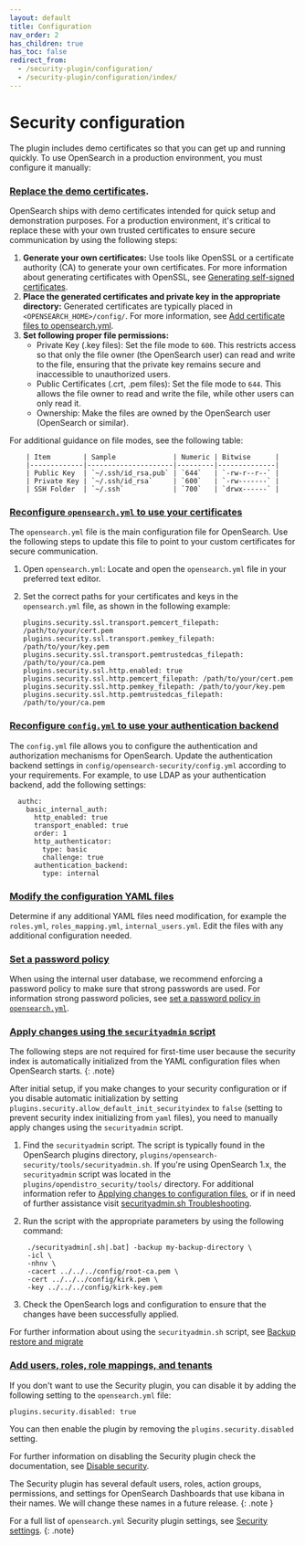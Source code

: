 ```yaml
---
layout: default
title: Configuration
nav_order: 2
has_children: true
has_toc: false
redirect_from:
  - /security-plugin/configuration/
  - /security-plugin/configuration/index/
---
```


# Security configuration

The plugin includes demo certificates so that you can get up and running quickly. To use OpenSearch in a production environment, you must configure it manually:

### [Replace the demo certificates]({{site.url}}{{site.baseurl}}/install-and-configure/install-opensearch/docker/#configuring-basic-security-settings).

OpenSearch ships with demo certificates intended for quick setup and demonstration purposes. For a production environment, it's critical to replace these with your own trusted certificates to ensure secure communication by using the following steps:

1. **Generate your own certificates:** Use tools like OpenSSL or a certificate authority (CA) to generate your own certificates. For more information about generating certificates with OpenSSL, see [Generating self-signed certificates]({{site.url}}{{site.baseurl}}/security/configuration/generate-certificates/).
2. **Place the generated certificates and private key in the appropriate directory:** Generated certificates are typically placed in `<OPENSEARCH_HOME>/config/`. For more information, see [Add certificate files to opensearch.yml](https://opensearch.org/docs/latest/security/configuration/generate-certificates/#add-certificate-files-to-opensearchyml/).
3. **Set following proper file permissions:**
    - Private Key (.key files): Set the file mode to `600`. This restricts access so that only the file owner (the OpenSearch user) can read and write to the file, ensuring that the private key remains secure and inaccessible to unauthorized users.
    - Public Certificates (.crt, .pem files): Set the file mode to `644`. This allows the file owner to read and write the file, while other users can only read it.
    - Ownership: Make the files are owned by the OpenSearch user (OpenSearch or similar).

For additional guidance on file modes, see the following table:
        
        | Item        | Sample              | Numeric | Bitwise      |
        |-------------|---------------------|---------|--------------|
        | Public Key  | `~/.ssh/id_rsa.pub` | `644`   | `-rw-r--r--` |
        | Private Key | `~/.ssh/id_rsa`     | `600`   | `-rw-------` |
        | SSH Folder  | `~/.ssh`            | `700`   | `drwx------` |

### [Reconfigure `opensearch.yml` to use your certificates]({{site.url}}{{site.baseurl}}/security/configuration/tls/) 

The `opensearch.yml` file is the main configuration file for OpenSearch. Use the following steps to update this file to point to your custom certificates for secure communication.

1. Open `opensearch.yml`: Locate and open the `opensearch.yml` file in your preferred text editor.
2. Set the correct paths for your certificates and keys in the `opensearch.yml` file, as shown in the following example:

   ```
   plugins.security.ssl.transport.pemcert_filepath: /path/to/your/cert.pem
   plugins.security.ssl.transport.pemkey_filepath: /path/to/your/key.pem
   plugins.security.ssl.transport.pemtrustedcas_filepath: /path/to/your/ca.pem
   plugins.security.ssl.http.enabled: true
   plugins.security.ssl.http.pemcert_filepath: /path/to/your/cert.pem
   plugins.security.ssl.http.pemkey_filepath: /path/to/your/key.pem
   plugins.security.ssl.http.pemtrustedcas_filepath: /path/to/your/ca.pem
   ```

### [Reconfigure `config.yml` to use your authentication backend]({{site.url}}{{site.baseurl}}/security/configuration/configuration/)

The `config.yml` file allows you to configure the authentication and authorization mechanisms for OpenSearch. Update the authentication backend settings in `config/opensearch-security/config.yml` according to your requirements. For example, to use LDAP as your authentication backend, add the following settings:

  ```
    authc:
      basic_internal_auth:
        http_enabled: true
        transport_enabled: true
        order: 1
        http_authenticator:
          type: basic
          challenge: true
        authentication_backend:
          type: internal
   ```

### [Modify the configuration YAML files]({{site.url}}{{site.baseurl}}/security/configuration/yaml/)

Determine if any additional YAML files need modification, for example the `roles.yml`, `roles_mapping.yml`, `internal_users.yml`. Edit the files with any additional configuration needed.

### [Set a password policy]({{site.url}}{{site.baseurl}}/security/configuration/yaml/#password-settings/)

When using the internal user database, we recommend enforcing a password policy to make sure that strong passwords are used. For information strong password policies, see [set a password policy in `opensearch.yml`]({{site.url}}{{site.baseurl}}/security/configuration/yaml/#opensearchyml).

### [Apply changes using the `securityadmin` script]({{site.url}}{{site.baseurl}}/security/configuration/security-admin/)

The following steps are not required for first-time user because the security index is automatically initialized from the YAML configuration files when OpenSearch starts.
{: .note}

After initial setup, if you make changes to your security configuration or if you disable automatic initialization by setting `plugins.security.allow_default_init_securityindex` to `false` (setting to prevent security index initializing from `yaml` files), you need to manually apply changes using the `securityadmin` script.

1. Find the `securityadmin` script. The script is typically found in the OpenSearch plugins directory, `plugins/opensearch-security/tools/securityadmin.sh`. If you're using OpenSearch 1.x, the `securityadmin` script was located in the `plugins/opendistro_security/tools/` directory. For additional information refer to [Applying changes to configuration files](https://opensearch.org/docs/latest/security/configuration/security-admin/), or if in need of further assistance visit [securityadmin.sh Troubleshooting](https://opensearch.org/docs/latest/troubleshoot/security-admin/).
2. Run the script with the appropriate parameters by using the following command:

   ```
    ./securityadmin[.sh|.bat] -backup my-backup-directory \
    -icl \
    -nhnv \
    -cacert ../../../config/root-ca.pem \
    -cert ../../../config/kirk.pem \
    -key ../../../config/kirk-key.pem
   ```

3. Check the OpenSearch logs and configuration to ensure that the changes have been successfully applied.

For further information about using the `securityadmin.sh` script, see [Backup restore and migrate](https://opensearch.org/docs/latest/security/configuration/security-admin#backup-restore-and-migrate/)



### [Add users, roles, role mappings, and tenants]({{site.url}}{{site.baseurl}}/security/access-control/index/)

If you don't want to use the Security plugin, you can disable it by adding the following setting to the `opensearch.yml` file:

```
plugins.security.disabled: true
```

You can then enable the plugin by removing the `plugins.security.disabled` setting.

For further information on disabling the Security plugin check the documentation, see [Disable security]({{site.url}}{{site.baseurl}}/security/configuration/disable-enable-security/).

The Security plugin has several default users, roles, action groups, permissions, and settings for OpenSearch Dashboards that use kibana in their names. We will change these names in a future release.
{: .note }

For a full list of `opensearch.yml` Security plugin settings, see [Security settings]({{site.url}}{{site.baseurl}}/install-and-configure/configuring-opensearch/security-settings/).
{: .note}
